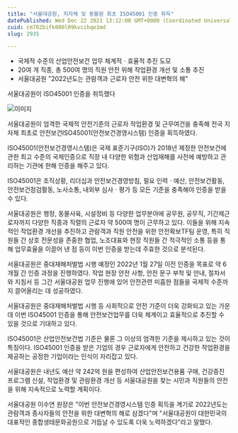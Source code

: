 ```yaml
---
title: "서울대공원, 지자체 및 동물원 최초 ISO45001 인증 취득"
datePublished: Wed Dec 22 2021 13:12:08 GMT+0000 (Coordinated Universal Time)
cuid: cm702bifk000l09kvcihqe1md
slug: 2935

---
```



- 국제적 수준의 산업안전보건 업무 체계적ㆍ효율적 추진 도모
- 20여 개 직종, 총 500여 명의 직원 안전 위해 작업환경 개선 및 소통 추진
- 서울대공원 "2022년도는 관람객과 근로자 안전 위한 대변혁의 해"

서울대공원이 ISO45001 인증을 취득했다

![이미지](https://cdn.hashnode.com/res/hashnode/image/upload/v1739252981115/495fb4b6-e597-45e4-a86a-e48b36249b69.jpeg)

서울대공원이 엄격한 국제적 안전기준의 근로자 작업환경 및 근무여건을 충족해 전국 지자체 최초로 안전보건ISO45001(안전보건경영시스템) 인증을 획득하였다.

ISO45001(안전보건경영시스템)은 국제 표준기구(ISO)가 2018년 제정한 안전보건에 관한 최고 수준의 국제인증으로 직장 내 다양한 위험과 산업재해를 사전에 예방하고 관리하는 기관에 한해 인증을 해주고 있다.

ISO45001은 조직상황, 리더십과 안전보건경영방침, 필요 인력ㆍ예산, 안전보건활동, 안전보건점검활동, 노사소통, 내외부 심사ㆍ평가 등 모든 기준을 충족해야 인증을 받을 수 있다.

서울대공원은 행정, 동물사육, 시설정비 등 다양한 업무분야에 공무원, 공무직, 기간제근로자까지 다양한 직종과 직렬의 근로자 약 500여 명이 근무하고 있다. 이들을 위해 지속적인 작업환경 개선을 추진하고 관람객과 직원 안전을 위한 안전확보TF팀 운영, 특히 직원들 간 상호 전문성을 존중한 협업, 노조대표와 현장 직원들 간 적극적인 소통 등을 통해 업무효율을 이끌어 낸 점 등이 이번 인증을 받는데 주효한 것으로 분석된다.

서울대공원은 중대재해처벌법 시행 예정인 2022년 1월 27일 이전 인증을 목표로 약 6개월 간 인증 과정을 진행하였다. 작업 현장 안전 사항, 안전 문구 부착 및 안내, 절차서와 지침서 등 그간 서울대공원 업무 진행에 있어 안전관련 미흡한 점들을 국제적 수준까지 끌어올리는 데 성공하였다.

서울대공원은 중대재해처벌법 시행 등 사회적으로 안전 기준이 더욱 강화되고 있는 가운데 이번 ISO45001 인증을 통해 안전보건업무를 더욱 체계이고 효율적으로 추진할 수 있을 것으로 기대하고 있다.

ISO45001은 산업안전보건법 기준은 물론 그 이상의 엄격한 기준을 제시하고 있는 것이 특징이다. ISO45001 인증을 받은 기업의 경우 근로자에게 안전하고 건강한 작업환경을 제공하는 공정한 기업이라는 인식이 자리잡고 있다.

서울대공원은 내년도 예산 약 242억 원을 편성하여 산업안전보건용품 구매, 건강증진 프로그램 신설, 작업환경 및 관람환경 개선 등 서울대공원을 찾는 시민과 직원들의 안전을 위해 지속적으로 노력할 계획이다.

서울대공원 이수연 원장은 "이번 안전보건경영시스템 인증 획득을 계기로 2022년도는 관람객과 종사자들의 안전을 위한 대변혁의 해로 삼겠다"며 "서울대공원이 대한민국의 대표적인 종합생태문화공원으로 거듭날 수 있도록 더욱 노력하겠다"라고 말했다.